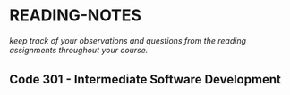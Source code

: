 # READING-NOTES

###### keep track of your observations and questions from the reading assignments throughout your course.

## Code 301 - Intermediate Software Development
